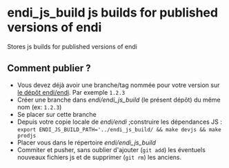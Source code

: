 # endi_js_build js builds for published versions of endi

Stores js builds for published versions of endi

## Comment publier ?

- Vous devez déjà avoir une branche/tag nommée pour votre version sur [le dépôt endi/endi](https://framagit.org/endi/endi). Par exemple `1.2.3`
- Créer une branche dans *endi/endi_js_build* (le présent dépôt) du même nom (ex: `1.2.3`)
- Se placer sur cette branche
- Depuis votre copie locale de _endi/endi_ ;construire les dépendances JS : `export ENDI_JS_BUILD_PATH='../endi_js_build/ && make devjs && make prodjs`
- Placer vous dans le répertoire *endi/endi_js_build*
- Commiter et pusher, sans oublier d'ajouter (`git add`) les éventuels nouveaux fichiers js et de supprimer (`git rm`) les anciens.
